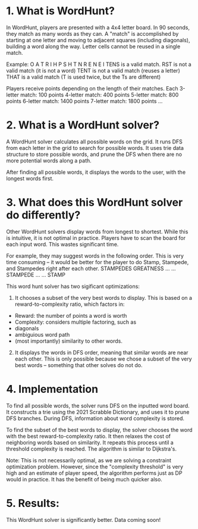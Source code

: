  # 1. What is WordHunt?
 In WordHunt, players are presented with a 4x4 letter board. In 90
 seconds, they match as many words as they can.
 A "match" is accomplished by starting at one letter and moving to
 adjacent squares (including diagonals), building a word along the way.
 Letter cells cannot be reused in a single match.
 
 Example:
 O A T R
 I H P S
 H T N R
 E N E I
 TENS is a valid match.
 RST is not a valid match (it is not a word)
 TENT is not a valid match (reuses a letter)
 THAT is a valid match (T is used twice, but the Ts are different)

 Players receive points depending on the length of their matches.
 Each 3-letter match: 100 points
 4-letter match: 400 points
 5-letter match: 800 points
 6-letter match: 1400 points
 7-letter match: 1800 points
 ...

# 2. What is a WordHunt solver?
A WordHunt solver calculates all possible words on the grid.
It runs DFS from each letter in the grid to search for possible words.
It uses trie data structure to store possible words, and prune the DFS
when there are no more potential words along a path.

After finding all possible words, it displays the words to the user,
with the longest words first.

# 3. What does this WordHunt solver do differently?
Other WordHunt solvers display words from longest to shortest. While
this is intuitive, it is not optimal in practice. Players have to scan
the board for each input word. This wastes significant time.

For example, they may suggest words in the following order. This is
very time consuming – it would be better for the player to do
Stamp, Stampede, and Stampedes right after each other.
STAMPEDES
GREATNESS
...
...
STAMPEDE
...
...
STAMP

This word hunt solver has two sigificant optimizations:
1. It chooses a subset of the very best words to display.
This is based on a reward-to-complexity ratio, which factors in:
- Reward: the number of points a word is worth
- Complexity: considers multiple factoring, such as
- diagonals
- ambiguious word path
- (most importantly) similarity to other words.
2. It displays the words in DFS order, meaning that similar words
are near each other. This is only possible because we chose a subset
of the very best words – something that other solves do not do.


# 4. Implementation
To find all possible words, the solver runs DFS on the inputted word board.
It constructs a trie using the 2021 Scrabble Dictionary, and uses it to prune
DFS branches. During DFS, information about word complexity is stored.

To find the subset of the best words to display, the solver chooses
the word with the best reward-to-complexity ratio. It then relaxes the cost
of neighboring words based on similarity. It repeats this process until
a threshold complexity is reached. The algorithm is similar to Dijkstra's.

Note:
This is not necessarily optimal, as we are solving a constraint optimization problem.
However, since the "complexity threshold" is very high and an estimate of player speed,
the algorithm performs just as DP would in practice. It has the benefit of being
much quicker also.

# 5. Results:
This WordHunt solver is significantly better. Data coming soon!